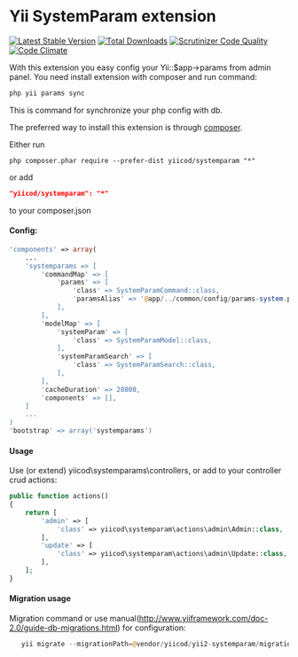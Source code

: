 Yii SystemParam extension
=========================

[![Latest Stable Version](https://poser.pugx.org/yiicod/yii2-systemparams/v/stable)](https://packagist.org/packages/yiicod/yii2-systemparams) [![Total Downloads](https://poser.pugx.org/yiicod/yii2-systemparams/downloads)](https://packagist.org/packages/yiicod/yii2-systemparams) [![Scrutinizer Code Quality](https://scrutinizer-ci.com/g/yiicod/yii2-systemparams/badges/quality-score.png?b=master)](https://scrutinizer-ci.com/g/yiicod/yii2-systemparams/?branch=master)[![Code Climate](https://codeclimate.com/github/yiicod/yii2-systemparams/badges/gpa.svg)](https://codeclimate.com/github/yiicod/yii2-systemparams)

With this extension you easy config your Yii::$app->params from admin panel. 
You need install extension with composer and run command:
```php
php yii params sync
```
This is command for synchronize your php config with db.

The preferred way to install this extension is through [composer](http://getcomposer.org/download/).

Either run
```
php composer.phar require --prefer-dist yiicod/systemparam "*"
```
or add
```json
"yiicod/systemparam": "*"
```
to your composer.json

#### Config:

```php
'components' => array(
    ...
    'systemparams => [
        'commandMap' => [
            'params' => [
                'class' => SystemParamCommand::class,
                'paramsAlias' => '@app/../common/config/params-system.php',
            ],
        ],
        'modelMap' => [
            'systemParam' => [
                'class' => SystemParamModel::class,
            ],
            'systemParamSearch' => [
                'class' => SystemParamSearch::class,
            ],
        ],
        'cacheDuration' => 28800,
        'components' => [],
    ]
    ...
)
'bootstrap' => array('systemparams')
```

#### Usage

Use (or extend) yiicod\systemparams\controllers, or add to your controller crud actions:
```php
public function actions()
{
    return [
        'admin' => [
            'class' => yiicod\systemparam\actions\admin\Admin::class,
        ],
        'update' => [
            'class' => yiicod\systemparam\actions\admin\Update::class,
        ],
    ];
}
```

#### Migration usage

Migration command or use manual(http://www.yiiframework.com/doc-2.0/guide-db-migrations.html) for configuration:
```php
   yii migrate --migrationPath=@vendor/yiicod/yii2-systemparam/migrations
```